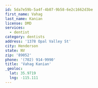 ```yaml
---
id: 5da7e59b-5a4f-4b07-9b58-6e2c1662d3be
first_name: Vahag
last_name: Kanian
license: DMD
services:
  - dentist
category: dentists
address: '1378 Opal Valley St'
city: Henderson
state: NV
zip: '89052'
phone: '(702) 914-9990'
title: 'Vahag Kanian'
_geoloc:
  lat: 35.9719
  lng: -115.111
---
```

